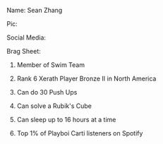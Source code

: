 Name: Sean Zhang
 
Pic: 

Social Media:

Brag Sheet:

1. Member of Swim Team 

2. Rank 6 Xerath Player Bronze II in North America

3. Can do 30 Push Ups

4. Can solve a Rubik's Cube

5. Can sleep up to 16 hours at a time

6. Top 1% of Playboi Carti listeners on Spotify
